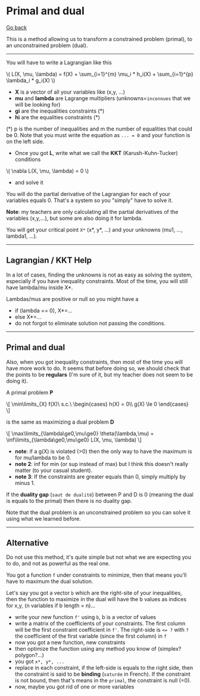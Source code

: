 # Primal and dual

[Go back](..)

This is a method allowing us to transform a constrained problem (primal), to an unconstrained problem (dual).

<hr class="sl">

You will have to write a Lagrangian like this

<span class="mathjax_process">
\(
L(X, \mu, \lambda) = f(X) + 
\sum_{i=1}^{m} \mu_i * h_i(X) + 
\sum_{i=1}^{p} \lambda_i * g_i(X)
\)
</span>

* **X** is a vector of all your variables like (x,y, ...)
* **mu** and **lambda** are Lagrange multipliers (unknowns=`inconnues`
  that we will be looking for)
* **gi** are the inequalities constraints (*)
* **hi** are the equalities constraints (*)

(*) p is the number of inequalities and m
the number of equalities that could be 0. Note that
you must write the equation as ``... = 0`` and
your function is on the left side.

* Once you got **L**, write what we call
the **KKT** (Karush-Kuhn-Tucker) conditions

<p class="mathjax_process">
\(
\nabla L(X, \mu, \lambda) = 0
\)
</p>

* and solve it

You will do the partial derivative of the Lagrangian
for each of your variables
equals 0. That's a system so you "simply"
have to solve it.

**Note**: my teachers are only calculating
all the partial derivatives of the variables
(x,y,...), but some are also doing it for lambda.

You will get your critical point ``X*`` (x*, y*, ...)
and your unknowns (mu1, ..., lambda1, ...).

<hr class="sr">

## Lagrangian / KKT Help

In a lot of cases, finding the unknowns is not as
easy as solving the system, especially if you
have inequality constraints. Most of the time, you
will still have lambda/mu inside X*.

Lambdas/mus are positive or null so you might have
a 

* if (lambda == 0), X*=...
* else X*=...
* do not forgot to eliminate solution not passing
the conditions.

<hr class="sr">

## Primal and dual

Also, when you got inequality constraints, then most
of the time you will have more work to do.
It seems that before doing so, we should check
that the points to be **regulars** (I'm sure of it,
but my teacher does not seem to be doing it).

A primal problem **P**

<p>
\[
\min\limits_{X} f(X)\ s.c.\ 
\begin{cases}
h(X) = 0\\
g(X) \le 0
\end{cases}
\]
</p>

is the same as maximizing a dual problem **D**

<p>
\[
\max\limits_{\lambda\ge0,\mu\ge0} \theta(\lambda,\mu)
= \inf\limits_{\lambda\ge0,\mu\ge0} L(X, \mu, \lambda)
\]
</p>

* **note**: if a g(X) is violated (>0) then the only
way to have the maximum is for mu/lambda to be 0.
* **note 2**: inf for min (or sup instead of max) but I think this
doesn't really matter (to your casual student).
* **note 3**: If the constraints are greater equals than 0, simply
multiply by minus 1.

If the **duality gap** (`saut de dualité`) between
P and D is 0 (meaning the dual is equals to the primal)
then there is no duality gap.

Note that the dual problem is an unconstrained problem
so you can solve it using what we learned before.

<hr class="sl">

## Alternative

Do not use this method, it's quite simple but not
what we are expecting you to do, and not as powerful
as the real one.

You got a function ``f`` under constraints
to minimize, then that means you'll have to
maximum the dual solution.

Let's say you got a vector ``b`` which are the
right-site of your inequalities, then the function
to maximize in the dual will have the b values as
indices for x,y, (n variables if b length = n)...

* write your new function ``f'`` using ``b``,
  b is a vector of values
* write a matrix of the coefficients of your 
  constraints. The first column will be the
  first constraint coefficient in ``f'``. The
  right-side is ``<= ?`` with `?` the coefficient
  of the first variable (since the first column) in ``f``
* now you got a new function, new constraints
* then optimize the function using any method you 
  know of (simplex? polygon?...)
* you got ``x*, y*, ...``
* replace in each constraint, if the left-side
  is equals to the right side, then the constraint
  is said to be **binding** (`saturée` in French). 
  If the constraint is not bound, then that's means
  in the ``primal``, the constraint is null (=0).
* now, maybe you got rid of one or more variables